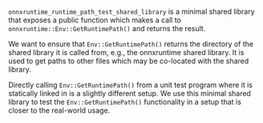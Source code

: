 `onnxruntime_runtime_path_test_shared_library` is a minimal shared library that exposes a public function which makes a
call to `onnxruntime::Env::GetRuntimePath()` and returns the result.

We want to ensure that `Env::GetRuntimePath()` returns the directory of the shared library it is called from, e.g.,
the onnxruntime shared library. It is used to get paths to other files which may be co-located with the shared library.

Directly calling `Env::GetRuntimePath()` from a unit test program where it is statically linked in is a slightly
different setup. We use this minimal shared library to test the `Env::GetRuntimePath()` functionality in a setup that
is closer to the real-world usage.
